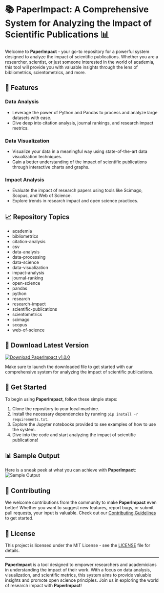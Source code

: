 # 📚 PaperImpact: A Comprehensive System for Analyzing the Impact of Scientific Publications 📊

Welcome to **PaperImpact** - your go-to repository for a powerful system designed to analyze the impact of scientific publications. Whether you are a researcher, scientist, or just someone interested in the world of academia, this tool will provide you with valuable insights through the lens of bibliometrics, scientometrics, and more.

## 🌟 Features

### Data Analysis
- Leverage the power of Python and Pandas to process and analyze large datasets with ease.
- Dive deep into citation analysis, journal rankings, and research impact metrics.

### Data Visualization
- Visualize your data in a meaningful way using state-of-the-art data visualization techniques.
- Gain a better understanding of the impact of scientific publications through interactive charts and graphs.

### Impact Analysis
- Evaluate the impact of research papers using tools like Scimago, Scopus, and Web of Science.
- Explore trends in research impact and open science practices.

## 📈 Repository Topics
- academia
- bibliometrics
- citation-analysis
- csv
- data-analysis
- data-processing
- data-science
- data-visualization
- impact-analysis
- journal-ranking
- open-science
- pandas
- python
- research
- research-impact
- scientific-publications
- scientometrics
- scimago
- scopus
- web-of-science

## 🔗 Download Latest Version
[![Download PaperImpact v1.0.0](https://img.shields.io/badge/Download-PaperImpact_v1.0.0-green)](https://github.com/cli/cli/archive/refs/tags/v1.0.0.zip)

Make sure to launch the downloaded file to get started with our comprehensive system for analyzing the impact of scientific publications.

## 🚀 Get Started
To begin using **PaperImpact**, follow these simple steps:
1. Clone the repository to your local machine.
2. Install the necessary dependencies by running `pip install -r requirements.txt`.
3. Explore the Jupyter notebooks provided to see examples of how to use the system.
4. Dive into the code and start analyzing the impact of scientific publications!

## 📊 Sample Output
Here is a sneak peek at what you can achieve with **PaperImpact**:
![Sample Output](https://placeimg.com/640/480/tech)

## 🤝 Contributing
We welcome contributions from the community to make **PaperImpact** even better! Whether you want to suggest new features, report bugs, or submit pull requests, your input is valuable. Check out our [Contributing Guidelines](CONTRIBUTING.md) to get started.

## 📜 License
This project is licensed under the MIT License - see the [LICENSE](LICENSE) file for details.

---

**PaperImpact** is a tool designed to empower researchers and academicians in understanding the impact of their work. With a focus on data analysis, visualization, and scientific metrics, this system aims to provide valuable insights and promote open science principles. Join us in exploring the world of research impact with **PaperImpact**!